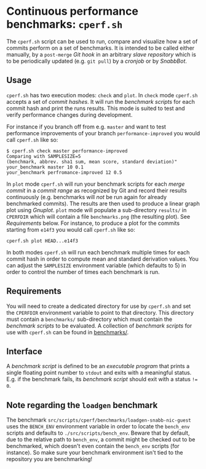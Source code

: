 # Continuous performance benchmarks: `cperf.sh`

The `cperf.sh` script can be used to run, compare and visualize how a set
of commits perform on a set of benchmarks. It is intended to be called
either manually, by a `post-merge` *Git hook* in an arbitrary *slave
repository* which is to be periodically updated (e.g. `git pull`) by a
*cronjob* or by *SnabbBot*.

## Usage

`cperf.sh` has two execution modes: `check` and `plot`. In `check` mode
`cperf.sh` accepts a set of *commit hashes*. It will run the *benchmark
scripts* for each commit hash and print the runs results. This mode is
suited to test and verify performance changes during development.

For instance if you branch off from e.g. `master` and want to test
performance improvements of your branch `performance-improved` you
would call `cperf.sh` like so:

```
$ cperf.sh check master performance-improved
Comparing with SAMPLESIZE=5
(benchmark, abbrev. sha1 sum, mean score, standard deviation)"
your_benchmark master 10 0.1
your_benchmark perfromance-improved 12 0.5
```

In `plot` mode `cperf.sh` will run your benchmark scripts for each *merge
commit* in a *commit range* as recognized by Git and record their results
continuously (e.g. benchmarks will *not* be run again for already
benchmarked commits). The results are then used to produce a linear graph
plot using *Gnuplot*. `plot` mode will populate a sub-directory
`results/` in `CPERFDIR` which will contain a file `benchmarks.png` (the
resulting plot). See *Requirements* below. For instance, to produce a
plot for the commits starting from `e14f3` you would call `cperf.sh` like
so:

```
cperf.sh plot HEAD...e14f3
```

In both modes `cperf.sh` will run each benchmark multiple times for each
commit hash in order to compute mean and standard derivation values. You
can adjust the `SAMPLESIZE` environment variable (which defaults to 5) in
order to control the number of times each benchmark is run.

## Requirements

You will need to create a dedicated directory for use by `cperf.sh` and
set the `CPERFDIR` environment variable to point to that directory. This
directory must contain a `benchmarks/` sub-directory which must contain
the *benchmark scripts* to be evaluated. A collection of *benchmark
scripts* for use with `cperf.sh` can be found in
[benchmarks/](benchmarks/).

## Interface

A *benchmark script* is defined to be an *executable program* that prints
a single floating point number to `stdout` and exits with a meaningful
status. E.g. if the benchmark fails, its *benchmark script* should exit
with a status `!= 0`.

## Note regarding the `loadgen` benchmark

The benchmark `src/scripts/cperf/benchmarks/loadgen-snabb-nic-guest` uses
the `BENCH_ENV` environment variable in order to locate the `bench_env`
scripts and defaults to `./src/scripts/bench_env`. Beware that by
default, due to the relative path to `bench_env`, a commit might be
checked out to be benchmarked, which doesn't even contain the `bench_env`
scripts (for instance). So make sure your benchmark environment isn't
tied to the repository you are benchmarking!
